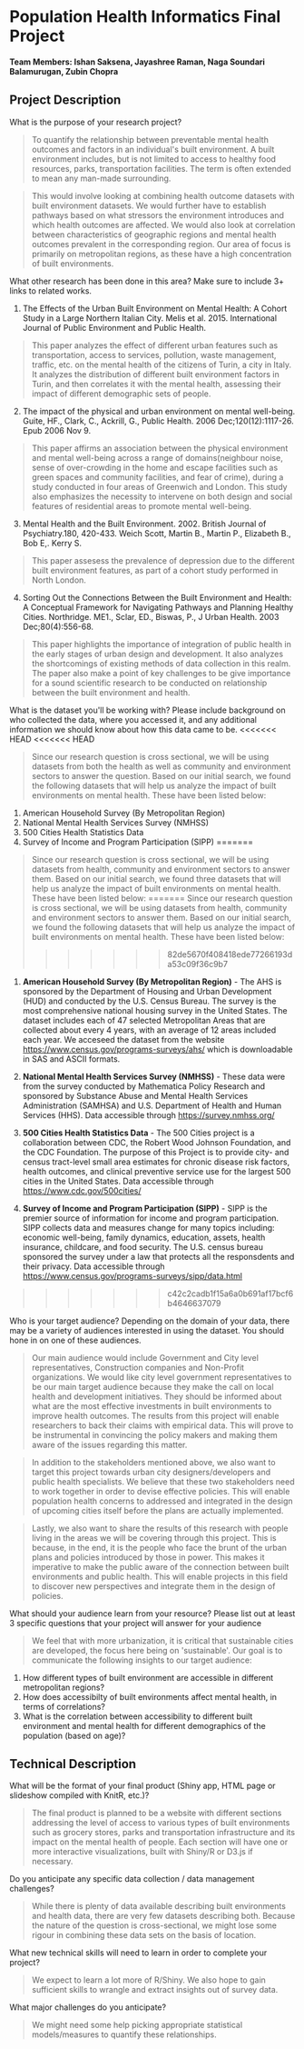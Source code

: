 # Population Health Informatics Final Project
#### Team Members: Ishan Saksena, Jayashree Raman, Naga Soundari Balamurugan, Zubin Chopra
## Project Description

What is the purpose of your research project?
>To quantify the relationship between preventable mental health outcomes and factors in an individual's built environment. A built environment includes, but is not limited to access to healthy food resources, parks, transportation facilities. The term is often extended to mean any man-made surrounding. 

>This would involve looking at combining health outcome datasets with built environment datasets. We would further have to establish pathways based on what stressors the environment introduces and which health outcomes are affected. We would also look at correlation between characteristics of geographic regions and mental health outcomes prevalent in the corresponding region. Our area of focus is primarily on metropolitan regions, as these have a high concentration of built environments.


What other research has been done in this area? Make sure to include 3+ links to related works. 
1. The Effects of the Urban Built Environment on Mental Health: A Cohort Study in a Large Northern Italian City. Melis et al. 2015. International Journal of Public Environment and Public Health.
>This paper analyzes the effect of different urban features such as transportation, access to services, pollution, waste management, traffic, etc. on the mental health of the citizens of Turin, a city in Italy. It analyzes the distribution of different built environment factors in Turin, and then correlates it with the mental health, assessing their impact of different demographic sets of people.


2. The impact of the physical and urban environment on mental well-being. Guite, HF., Clark, C., Ackrill, G., Public Health. 2006 Dec;120(12):1117-26. Epub 2006 Nov 9. 
>This paper affirms an association between the physical environment and mental well-being across a range of domains(neighbour noise, sense of over-crowding in the home and escape facilities such as green spaces and community facilities, and fear of crime), during a study conducted in four areas of Greenwich and London. This study also emphasizes the necessity to intervene on both design and social features of residential areas to promote mental well-being.  

3. Mental Health and the Built Environment. 2002. British Journal of Psychiatry.180, 420-433. Weich Scott, Martin B., Martin P., Elizabeth B., Bob E,. Kerry S.
>This paper assesess the prevalence of depression due to the different built environment features, as part of a cohort study performed in North London.  

4. Sorting Out the Connections Between the Built Environment and Health: A Conceptual Framework for Navigating Pathways and Planning Healthy Cities. Northridge. ME1., Sclar, ED., Biswas, P., J Urban Health. 2003 Dec;80(4):556-68.
>This paper highlights the importance of integration of public health in the early stages of urban design and development. It also analyzes the shortcomings of existing methods of data collection in this realm. The paper also make a point of key challenges to be give importance for a sound scientific research to be conducted on relationship between the built environment and health.


What is the dataset you'll be working with?  Please include background on who collected the data, where you accessed it, and any additional information we should know about how this data came to be. 
<<<<<<< HEAD
<<<<<<< HEAD
> Since our research question is cross sectional, we will be using datasets from both the health as well as community and environment sectors to answer the question. Based on our initial search, we found the following datasets that will help us analyze the impact of built environments on mental health. These have been listed below:
1. American Household Survey (By Metropolitan Region)
2. National Mental Health Services Survey (NMHSS)
3. 500 Cities Health Statistics Data
4. Survey of Income and Program Participation (SIPP)
=======
> Since our research question is cross sectional, we will be using datasets from health, community and environment sectors to answer them. Based on our initial search, we found three datasets that will help us analyze the impact of built environments on mental health. These have been listed below:
=======
> Since our research question is cross sectional, we will be using datasets from health, community and environment sectors to answer them. Based on our initial search, we found the following datasets that will help us analyze the impact of built environments on mental health. These have been listed below:
>>>>>>> 82de5670f408418ede77266193da53c09f36c9b7

  1. **American Household Survey (By Metropolitan Region)** - The AHS is sponsored by the Department of Housing and Urban          Development (HUD) and conducted by the U.S. Census Bureau. The survey is the most comprehensive national housing survey       in the United States. The dataset includes each of 47 selected Metropolitan Areas that are collected about every 4 years,      with an average of 12 areas included each year. We acceseed the dataset from the website                                      https://www.census.gov/programs-surveys/ahs/ which is downloadable in SAS and ASCII formats.
  
  2. **National Mental Health Services Survey (NMHSS)** - These data were from the survey conducted by Mathematica Policy          Research and sponsored by Substance Abuse and Mental Health Services Administration (SAMHSA) and U.S. Department of           Health and Human Services (HHS). Data accessible through https://survey.nmhss.org/

  3. **500 Cities Health Statistics Data** - The 500 Cities project is a collaboration between CDC, the Robert Wood Johnson        Foundation, and the CDC Foundation. The purpose of this Project is to provide city- and census tract-level small area         estimates for chronic disease risk factors, health outcomes, and clinical preventive service use for the largest 500          cities in the United States. Data accessible through https://www.cdc.gov/500cities/
  
  4. **Survey of Income and Program Participation (SIPP)** - SIPP is the premier source of information for income and program      participation. SIPP collects data and measures change for many topics including: economic well-being, family dynamics,        education, assets, health insurance, childcare, and food security. The U.S. census bureau sponsored the survey under a        law that protects all the responsdents and their privacy. Data accessible through                                             https://www.census.gov/programs-surveys/sipp/data.html
>>>>>>> c42c2cadb1f15a6a0b691af17bcf6b4646637079


Who is your target audience?  Depending on the domain of your data, there may be a variety of audiences interested in using the dataset. You should hone in on one of these audiences.  
>Our main audience would include Government and City level representatives, Construction companies and Non-Profit organizations. We would like city level government representatives to be our main target audience because they make the call on local health and development initiatives. They should be informed about what are the most effective investments in built environments to improve health outcomes. The results from this project will enable researchers to back their claims with empirical data. This will prove to be instrumental in convincing the policy makers and making them aware of the issues regarding this matter.

>In addition to the stakeholders mentioned above, we also want to target this project towards urban city designers/developers and public health specialists. We believe that these two stakeholders need to work together in order to devise effective policies. This will enable population health concerns to addressed and integrated in the design of upcoming cities itself before the plans are actually implemented.

>Lastly, we also want to share the results of this research with people living in the areas we will be covering through this project. This is because, in the end, it is the people who face the brunt of the urban plans and policies introduced by those in power. This makes it imperative to make the public aware of the connection between built environments and public health. This will enable projects in this field to discover new perspectives and integrate them in the design of policies.


What should your audience learn from your resource? Please list out at least 3 specific questions that your project will answer for your audience  
> We feel that with more urbanization, it is critical that sustainable cities are developed, the focus here being on 'sustainable'. Our goal is to communicate the following insights to our target audience:  
1. How different types of built environment are accessible in different metropolitan regions?
2. How does accessibilty of built environments affect mental health, in terms of correlations?
3. What is the correlation between accessibility to different built environment and mental health for different demographics of the population (based on age)?


## Technical Description

What will be the format of your final product (Shiny app, HTML page or slideshow compiled with KnitR, etc.)?
>The final product is planned to be a website with different sections addressing the level of access to various types of built environments such as grocery stores, parks and transportation infrastructure and its impact on the mental health of people. Each section will have one or more interactive visualizations, built with Shiny/R or D3.js if necessary. 


Do you anticipate any specific data collection / data management challenges?  
>While there is plenty of data available describing built environments and health data, there are very few datasets describing both. Because the nature of the question is cross-sectional, we might lose some rigour in combining these data sets on the basis of location. 


What new technical skills will need to learn in order to complete your project?  
>We expect to learn a lot more of R/Shiny. 
>We also hope to gain sufficient skills to wrangle and extract insights out of survey data.

What major challenges do you anticipate?   
>We might need some help picking appropriate statistical models/measures to quantify these relationships. 
 



